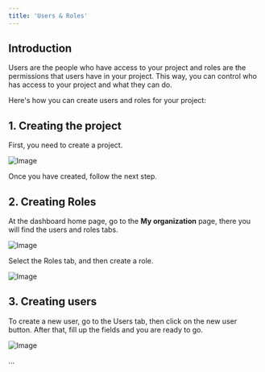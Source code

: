 ```yaml
---
title: 'Users & Roles'
---
```


## Introduction

Users are the people who have access to your project and roles are the permissions that users have in your project. This way, you can control who has access to your project and what they can do.

Here's how you can create users and roles for your project:

## 1. Creating the project

First, you need to create a project.

![Image](/images/yc-web/userscreate.png)

Once you have created, follow the next step.

## 2. Creating Roles
At the dashboard home page, go to the **My organization** page, there you will find the users and roles tabs.

![Image](/images/yc-web/usersandroles1.png)

Select the Roles tab, and then create a role.

![Image](/images/yc-web/usersandroles3.png)

## 3. Creating users

To create a new user, go to the Users tab, then click on the new user button. After that, fill up the fields and you are ready to go.

![Image](/images/yc-web/usersandroles2.png)

...
